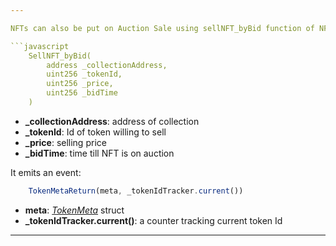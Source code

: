 ```yaml
---

NFTs can also be put on Auction Sale using sellNFT_byBid function of NFTBid contract. An auction sale is the sale of goods through a bidding process.

```javascript
    SellNFT_byBid(
        address _collectionAddress,
        uint256 _tokenId,
        uint256 _price,
        uint256 _bidTime
    )
```

- **\_collectionAddress**: address of collection
- **\_tokenId**: Id of token willing to sell
- **\_price**: selling price
- **\_bidTime**: time till NFT is on auction

It emits an event:

```javascript
    TokenMetaReturn(meta, _tokenIdTracker.current())
```

- **meta**: [_TokenMeta_](../Structs/3_TokenMeta.md) struct
- **\_tokenIdTracker.current()**: a counter tracking current token Id

---
```

